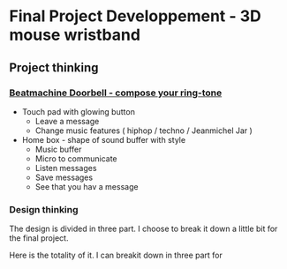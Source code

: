 # Final Project Developpement - 3D mouse wristband

<!-- ## Concept :

**3D Mouse** - a wristband that track my hands and fingers and allow me to work within a 3D modeler, interact and sculpt objects with my right hand.

### Uses Cases :

* Using 3D mouse into a 3D world for object manipulation
* Working with "wilder" screen and being able to interact with huge virtual space.
* Moving his hand in virtual world for desable people with hand cut.
* Work inside 3D software -->

## Project thinking

<!-- Version 2 -->
### <u>Beatmachine Doorbell - compose your ring-tone</u>

* Touch pad with glowing button
  * Leave a message
  * Change music features ( hiphop / techno / Jeanmichel Jar )
* Home box - shape of sound buffer with style
  * Music buffer
  * Micro to communicate
  * Listen messages
  * Save messages
  * See that you hav a message

### Design thinking

The design is divided in three part. I choose to break it down a little bit for the final project.

Here is the totality of it. I can breakit down in three part for
